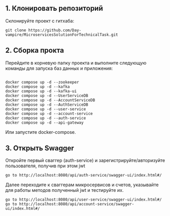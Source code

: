 ## 1. Клонировать репозиторий

Склонируйте проект с гитхаба: 

```shell
git clone https://github.com/Day-vampire/MicroservicesSolutionForTechnicalTask.git

```

## 2. Сборка прокта

Перейдите в корневую папку проекта и выполните следующую команды для запуска баз данных и приложения:
```shell

docker compose up -d --zookeeper
docker compose up -d --kafka
docker compose up -d --kafka-ui
docker compose up -d --UserServiceDB
docker compose up -d --AccountServiceDB
docker compose up -d --AuthServiceDB
docker compose up -d --user-service
docker compose up -d --account-service
docker compose up -d --auth-service
docker compose up -d --api-gateway

```

Или запустите docker-compose.

## 3. Открыть Swagger
Откройте первый сваггер (auth-service) и зарегистрируйте/авторизуйте пользователя, получив при этом jwt
```shell
go to http://localhost:8080/api/auth-service/swagger-ui/index.html#/
```
Далее переходите к сваггерам микросервисов и счетов, указывайте для работы методов полученный jwt и тестируйте их.  
```shell
go to http://localhost:8080/api/user-service/swagger-ui/index.html#/
go to http://localhost:8080/api/account-service/swagger-ui/index.html#/
```